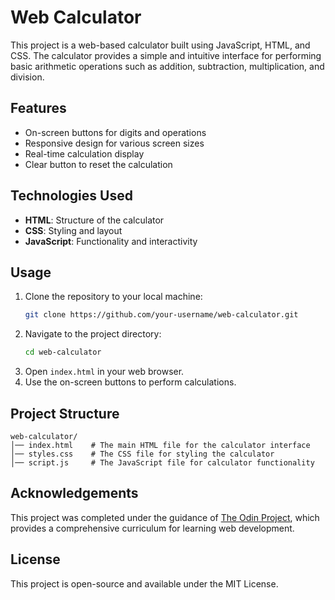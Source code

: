 # Web Calculator

This project is a web-based calculator built using JavaScript, HTML, and CSS. The calculator provides a simple and intuitive interface for performing basic arithmetic operations such as addition, subtraction, multiplication, and division.

## Features

- On-screen buttons for digits and operations
- Responsive design for various screen sizes
- Real-time calculation display
- Clear button to reset the calculation

## Technologies Used

- **HTML**: Structure of the calculator
- **CSS**: Styling and layout
- **JavaScript**: Functionality and interactivity

## Usage

1. Clone the repository to your local machine:
   ```sh
   git clone https://github.com/your-username/web-calculator.git
   ```
2. Navigate to the project directory:
   ```sh
   cd web-calculator
   ```
3. Open `index.html` in your web browser.
4. Use the on-screen buttons to perform calculations.

## Project Structure

```
web-calculator/
│── index.html    # The main HTML file for the calculator interface
│── styles.css    # The CSS file for styling the calculator
│── script.js     # The JavaScript file for calculator functionality
```

## Acknowledgements

This project was completed under the guidance of [The Odin Project](https://www.theodinproject.com/), which provides a comprehensive curriculum for learning web development.

## License

This project is open-source and available under the MIT License.
